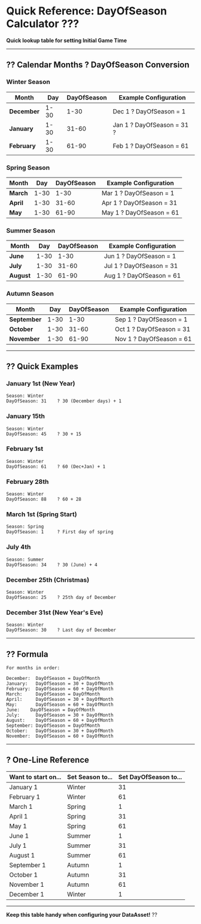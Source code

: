 # Quick Reference: DayOfSeason Calculator ???

**Quick lookup table for setting Initial Game Time**

---

## ?? Calendar Months ? DayOfSeason Conversion

### Winter Season

| Month | Day | DayOfSeason | Example Configuration |
|-------|-----|-------------|----------------------|
| **December** | 1-30 | 1-30 | Dec 1 ? DayOfSeason = 1 |
| **January** | 1-30 | 31-60 | Jan 1 ? DayOfSeason = 31 ? |
| **February** | 1-30 | 61-90 | Feb 1 ? DayOfSeason = 61 |

### Spring Season

| Month | Day | DayOfSeason | Example Configuration |
|-------|-----|-------------|----------------------|
| **March** | 1-30 | 1-30 | Mar 1 ? DayOfSeason = 1 |
| **April** | 1-30 | 31-60 | Apr 1 ? DayOfSeason = 31 |
| **May** | 1-30 | 61-90 | May 1 ? DayOfSeason = 61 |

### Summer Season

| Month | Day | DayOfSeason | Example Configuration |
|-------|-----|-------------|----------------------|
| **June** | 1-30 | 1-30 | Jun 1 ? DayOfSeason = 1 |
| **July** | 1-30 | 31-60 | Jul 1 ? DayOfSeason = 31 |
| **August** | 1-30 | 61-90 | Aug 1 ? DayOfSeason = 61 |

### Autumn Season

| Month | Day | DayOfSeason | Example Configuration |
|-------|-----|-------------|----------------------|
| **September** | 1-30 | 1-30 | Sep 1 ? DayOfSeason = 1 |
| **October** | 1-30 | 31-60 | Oct 1 ? DayOfSeason = 31 |
| **November** | 1-30 | 61-90 | Nov 1 ? DayOfSeason = 61 |

---

## ?? Quick Examples

### January 1st (New Year)
```
Season: Winter
DayOfSeason: 31    ? 30 (December days) + 1
```

### January 15th
```
Season: Winter
DayOfSeason: 45    ? 30 + 15
```

### February 1st
```
Season: Winter
DayOfSeason: 61    ? 60 (Dec+Jan) + 1
```

### February 28th
```
Season: Winter
DayOfSeason: 88    ? 60 + 28
```

### March 1st (Spring Start)
```
Season: Spring
DayOfSeason: 1     ? First day of spring
```

### July 4th
```
Season: Summer
DayOfSeason: 34    ? 30 (June) + 4
```

### December 25th (Christmas)
```
Season: Winter
DayOfSeason: 25    ? 25th day of December
```

### December 31st (New Year's Eve)
```
Season: Winter
DayOfSeason: 30    ? Last day of December
```

---

## ?? Formula

```
For months in order:

December:  DayOfSeason = DayOfMonth
January:   DayOfSeason = 30 + DayOfMonth
February:  DayOfSeason = 60 + DayOfMonth
March:     DayOfSeason = DayOfMonth
April:     DayOfSeason = 30 + DayOfMonth
May:       DayOfSeason = 60 + DayOfMonth
June:    DayOfSeason = DayOfMonth
July:      DayOfSeason = 30 + DayOfMonth
August:    DayOfSeason = 60 + DayOfMonth
September: DayOfSeason = DayOfMonth
October:   DayOfSeason = 30 + DayOfMonth
November:  DayOfSeason = 60 + DayOfMonth
```

---

## ? One-Line Reference

| Want to start on... | Set Season to... | Set DayOfSeason to... |
|---------------------|------------------|----------------------|
| January 1 | Winter | 31 |
| February 1 | Winter | 61 |
| March 1 | Spring | 1 |
| April 1 | Spring | 31 |
| May 1 | Spring | 61 |
| June 1 | Summer | 1 |
| July 1 | Summer | 31 |
| August 1 | Summer | 61 |
| September 1 | Autumn | 1 |
| October 1 | Autumn | 31 |
| November 1 | Autumn | 61 |
| December 1 | Winter | 1 |

---

**Keep this table handy when configuring your DataAsset!** ??
